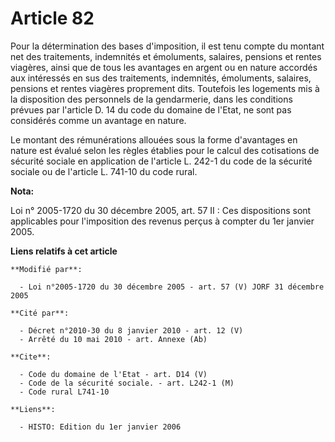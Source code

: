 # Article 82

Pour la détermination des bases d'imposition, il est tenu compte du montant net des traitements, indemnités et émoluments,
salaires, pensions et rentes viagères, ainsi que de tous les avantages en argent ou en nature accordés aux intéressés en sus
des traitements, indemnités, émoluments, salaires, pensions et rentes viagères proprement dits. Toutefois les logements mis à
la disposition des personnels de la gendarmerie, dans les conditions prévues par l'article D. 14 du code du domaine de
l'Etat, ne sont pas considérés comme un avantage en nature.

Le montant des rémunérations allouées sous la forme d'avantages en nature est évalué selon les règles établies pour le calcul
des cotisations de sécurité sociale en application de l'article L. 242-1 du code de la sécurité sociale ou de l'article L.
741-10 du code rural.

**Nota:**

Loi n° 2005-1720 du 30 décembre 2005, art. 57 II : Ces dispositions sont applicables pour l'imposition des revenus perçus à
compter du 1er janvier 2005.

**Liens relatifs à cet article**

	**Modifié par**:

	  - Loi n°2005-1720 du 30 décembre 2005 - art. 57 (V) JORF 31 décembre 2005

	**Cité par**:

	  - Décret n°2010-30 du 8 janvier 2010 - art. 12 (V)
	  - Arrêté du 10 mai 2010 - art. Annexe (Ab)

	**Cite**:

	  - Code du domaine de l'Etat - art. D14 (V)
	  - Code de la sécurité sociale. - art. L242-1 (M)
	  - Code rural L741-10

	**Liens**:

	  - HISTO: Edition du 1er janvier 2006
